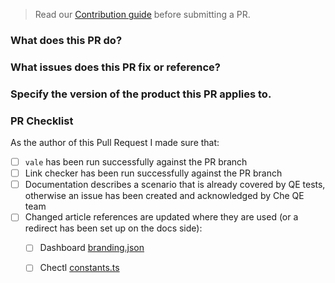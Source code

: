 > Read our [Contribution guide](https://github.com/eclipse/che-docs/blob/master/CONTRIBUTING.adoc) before submitting a PR.

### What does this PR do?


### What issues does this PR fix or reference?


### Specify the version of the product this PR applies to.


### PR Checklist

As the author of this Pull Request I made sure that:

- [ ] `vale` has been run successfully against the PR branch
- [ ] Link checker has been run successfully against the PR branch
- [ ] Documentation describes a scenario that is already covered by QE tests, otherwise an issue has been created and acknowledged by Che QE team
- [ ] Changed article references are updated where they are used (or a redirect has been set up on the docs side):
    - [ ] Dashboard [branding.json](https://github.com/eclipse/che-dashboard/blob/master/src/components/branding/branding.json)
    - [ ] Chectl [constants.ts](https://github.com/che-incubator/chectl/blob/master/src/constants.ts)

